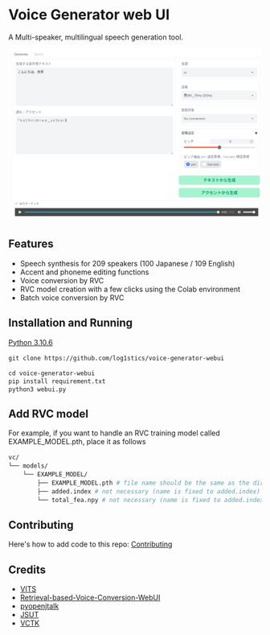 # Voice Generator web UI
A Multi-speaker, multilingual speech generation tool.

![](screenshot.png)

## Features

- Speech synthesis for 209 speakers (100 Japanese / 109 English)
- Accent and phoneme editing functions
- Voice conversion by RVC
- RVC model creation with a few clicks using the Colab environment
- Batch voice conversion by RVC



## Installation and Running
[Python 3.10.6](https://www.python.org/downloads/windows/)

```
git clone https://github.com/log1stics/voice-generator-webui
```

```
cd voice-generator-webui
pip install requirement.txt
python3 webui.py
```

## Add RVC model

For example, if you want to handle an RVC training model called EXAMPLE_MODEL.pth, place it as follows
```bash
vc/
└── models/
    └── EXAMPLE_MODEL/
        ├── EXAMPLE_MODEL.pth # file name should be the same as the directory name
        ├── added.index # not necessary (name is fixed to added.index)
        └── total_fea.npy # not necessary (name is fixed to added.index)
```



## Contributing
Here's how to add code to this repo: [Contributing](docs/add_vits.md)


## Credits

- [VITS](https://github.com/jaywalnut310/vits)
- [Retrieval-based-Voice-Conversion-WebUI](https://github.com/liujing04/Retrieval-based-Voice-Conversion-WebUI)
- [pyopenjtalk](https://github.com/r9y9/pyopenjtalk)
- [JSUT](https://sites.google.com/site/shinnosuketakamichi/publication/jsut)
- [VCTK](https://datashare.ed.ac.uk/handle/10283/2950)
